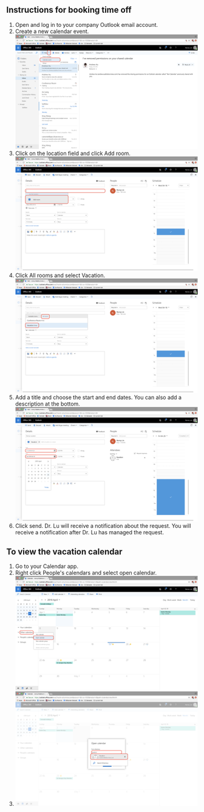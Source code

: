 ## Instructions for booking time off

 1. Open and log in to your company Outlook email account.
 2. Create a new calendar event. ![Step2](img/Step_1_2.png)
 3. Click on the location field and click Add room. ![Step3](img/Step_2.png)
 4. Click All rooms and select Vacation. ![Step4](img/Step_3_2.png)
 5. Add a title and choose the start and end dates. You can also add a description at the bottom. ![Step5](img/Step_4_2.png)
 6. Click send. Dr. Lu will receive a notification about the request. You will receive a notification after Dr. Lu has managed the request. 
 
## To view the vacation calendar
 1. Go to your Calendar app.
 2. Right click People's calendars and select open calendar. ![View1](img/View1.png)
 3. ![View2](img/View2.png)

 


<!--stackedit_data:
eyJoaXN0b3J5IjpbLTk3MDA5NTc3NywtODk0NTA5MzQsODkxNT
Q5MDIwLC0xODQ4ODY4MDc2LC0xOTc5MDUxMjg1LDczNzEyOTQ2
NSwxODI1Njc2MjQ3XX0=
-->